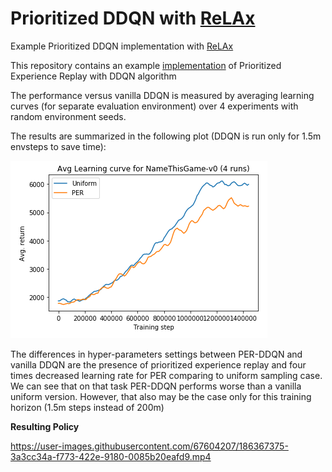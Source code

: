 # Prioritized DDQN with [ReLAx](https://github.com/nslyubaykin/relax)
Example Prioritized DDQN implementation with [ReLAx](https://github.com/nslyubaykin/relax)

This repository contains an example [implementation](https://github.com/nslyubaykin/prioritized_ddqn/blob/master/prioritized_ddqn.ipynb) of Prioritized Experience Replay with DDQN algorithm
 
The performance versus vanilla DDQN is measured by averaging learning curves (for separate evaluation environment) over 4 experiments with random environment seeds.

The results are summarized in the following plot (DDQN is run only for 1.5m envsteps to save time):

![per_benchmark](https://github.com/nslyubaykin/prioritized_ddqn/blob/master/per_benchmark.png)

The differences in hyper-parameters settings between PER-DDQN and vanilla DDQN are the presence of prioritized experience replay and four times decreased learning rate for PER comparing to uniform sampling case. 
We can see that on that task PER-DDQN performs worse than a vanilla uniform version. However, that also may be the case only for this training horizon (1.5m steps instead of 200m)

__Resulting Policy__

https://user-images.githubusercontent.com/67604207/186367375-3a3cc34a-f773-422e-9180-0085b20eafd9.mp4
